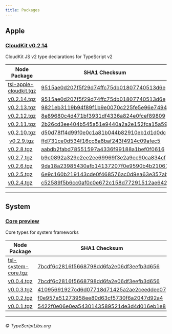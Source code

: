 ```yaml
---
title: Packages
---
```


## Apple

### [CloudKit v0.2.14](tsl-apple-cloudkit/)
CloudKit JS v2 type declarations for TypeScript v2

| Node Package | SHA1 Checksum |
|--------------|---------------|
| [tsl-apple-cloudkit.tgz](npm/tsl-apple-cloudkit.tgz) | [9515ae0d207f5f29d74ffc75db01807740513d6e](npm/tsl-apple-cloudkit.sha1) |
| [v0.2.14.tgz](npm/tsl-apple-cloudkit/v0.2.14.tgz) | [9515ae0d207f5f29d74ffc75db01807740513d6e](npm/tsl-apple-cloudkit/v0.2.14.sha1) |
| [v0.2.13.tgz](npm/tsl-apple-cloudkit/v0.2.13.tgz) | [9821eb3119b94f89f1b9e0070c225fe5e96e7494](npm/tsl-apple-cloudkit/v0.2.13.sha1) |
| [v0.2.12.tgz](npm/tsl-apple-cloudkit/v0.2.12.tgz) | [8e89680c4d471bf3931df4336a824e0fcef89809](npm/tsl-apple-cloudkit/v0.2.12.sha1) |
| [v0.2.11.tgz](npm/tsl-apple-cloudkit/v0.2.11.tgz) | [2b26cd3ee404b545a51e9440a2a2e152fca15a59](npm/tsl-apple-cloudkit/v0.2.11.sha1) |
| [v0.2.10.tgz](npm/tsl-apple-cloudkit/v0.2.10.tgz) | [d50d78ff4d99f0e0c1a81b044b82910eb1d1d0dc](npm/tsl-apple-cloudkit/v0.2.10.sha1) |
| [v0.2.9.tgz](npm/tsl-apple-cloudkit/v0.2.9.tgz) | [ffd731ce0d534f16cc8a8baf243f4914c09afec5](npm/tsl-apple-cloudkit/v0.2.9.sha1) |
| [v0.2.8.tgz](npm/tsl-apple-cloudkit/v0.2.8.tgz) | [aabdb2fabd78551597a4336f99188a1bef0f0616](npm/tsl-apple-cloudkit/v0.2.8.sha1) |
| [v0.2.7.tgz](npm/tsl-apple-cloudkit/v0.2.7.tgz) | [b9c0892a329e2ee2ee69969f3e2a9ec90ca834cf](npm/tsl-apple-cloudkit/v0.2.7.sha1) |
| [v0.2.6.tgz](npm/tsl-apple-cloudkit/v0.2.6.tgz) | [9da18a23985430afb14137207f0e9590b4b21061](npm/tsl-apple-cloudkit/v0.2.6.sha1) |
| [v0.2.5.tgz](npm/tsl-apple-cloudkit/v0.2.5.tgz) | [6e9c160b219143cde0f468576ac0d9ea63e357ab](npm/tsl-apple-cloudkit/v0.2.5.sha1) |
| [v0.2.4.tgz](npm/tsl-apple-cloudkit/v0.2.4.tgz) | [c52589f5b6cc0af0c0e672c158d77291512ae642](npm/tsl-apple-cloudkit/v0.2.4.sha1) |

---

## System

### [Core preview](tsl-system-core/)
Core types for system frameworks

| Node Package | SHA1 Checksum |
|--------------|---------------|
| [tsl-system-core.tgz](npm/tsl-system-core.tgz) | [7bcdf6c2816f5668798dd6fa2e06df3eefb3d656](npm/tsl-system-core.sha1) |
| [v0.0.4.tgz](npm/tsl-system-core/v0.0.4.tgz) | [7bcdf6c2816f5668798dd6fa2e06df3eefb3d656](npm/tsl-system-core/v0.0.4.sha1) |
| [v0.0.3.tgz](npm/tsl-system-core/v0.0.3.tgz) | [41095691927cd6d07718d71425a2ae2ceeddee07](npm/tsl-system-core/v0.0.3.sha1) |
| [v0.0.2.tgz](npm/tsl-system-core/v0.0.2.tgz) | [f0e957a51273958ee80d63cf5730f6a2047d92a4](npm/tsl-system-core/v0.0.2.sha1) |
| [v0.0.1.tgz](npm/tsl-system-core/v0.0.1.tgz) | [5422f0e06e0ea5430143589521de3d4d016eb1e8](npm/tsl-system-core/v0.0.1.sha1) |

---

###### © TypeScriptLibs.org

